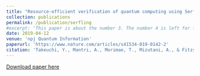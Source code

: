 ```yaml
---
title: "Resource-efficient verification of quantum computing using Serfling's bound"
collection: publications
permalink: /publication/serfling
#excerpt: 'This paper is about the number 3. The number 4 is left for future work.'
date: 2019-04-12
venue: 'npj Quantum Information'
paperurl: 'https://www.nature.com/articles/s41534-019-0142-2'
citation: 'Takeuchi, Y., Mantri, A., Morimae, T., Mizutani, A., & Fitzsimons, J. F. (2019). Resource-efficient verification of quantum computing using Serfling’s bound. npj Quantum Information, 5(1), 27.'
---
```

[Download paper here](http://atulmantri.github.io/files/serfling.pdf)

